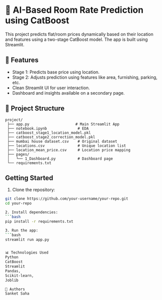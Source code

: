 # 🧠 AI-Based Room Rate Prediction using CatBoost

This project predicts flat/room prices dynamically based on their location and features using a two-stage CatBoost model. The app is built using Streamlit.

## 📌 Features
- Stage 1: Predicts base price using location.
- Stage 2: Adjusts prediction using features like area, furnishing, parking, etc.
- Clean Streamlit UI for user interaction.
- Dashboard and insights available on a secondary page.


## 📂 Project Structure
```
project/
 ├── app.py                     # Main Streamlit App
 ├── notebook.ipynb              # EDA
 ├── catboost_stage1_location_model.pkl
 ├── catboost_stage2_correction_model.pkl
 ├── mumbai house dataset.csv    # Original dataset
 ├── locations.csv               # Unique location list
 ├── location_mean_price.csv     # Location price mapping
 ├── pages/
 │   └── 1_Dashboard.py          # Dashboard page
 └── requirements.txt
```


##  Getting Started

1. Clone the repository:
```bash
git clone https://github.com/your-username/your-repo.git
cd your-repo

2. Install dependencies: 
```bash
pip install -r requirements.txt

3. Run the app:
```bash
streamlit run app.py


📊 Technologies Used
Python
CatBoost
Streamlit
Pandas, 
Scikit-learn,
Joblib

📝 Authors
Sanket Saha
